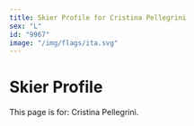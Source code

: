 ```yaml
---
title: Skier Profile for Cristina Pellegrini
sex: "L"
id: "9967"
image: "/img/flags/ita.svg" 
---
```


# Skier Profile

This page is for: Cristina Pellegrini.
    